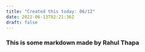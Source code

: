 ```yaml
---
title: "Created this today: 06/12"
date: 2022-06-13T02:21:36Z
draft: false
---
```


### This is some markdown made by Rahul Thapa
